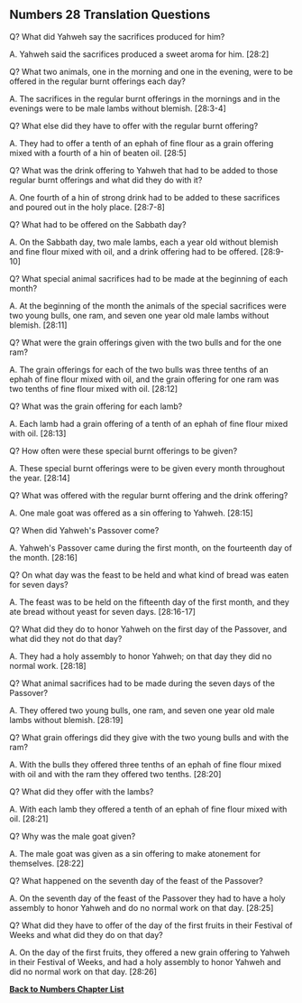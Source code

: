 ## Numbers 28 Translation Questions ##

Q? What did Yahweh say the sacrifices produced for him?

A. Yahweh said the sacrifices produced a sweet aroma for him. [28:2]

Q? What two animals, one in the morning and one in the evening, were to be offered in the regular burnt offerings each day?

A. The sacrifices in the regular burnt offerings in the mornings and in the evenings were to be male lambs without blemish. [28:3-4]

Q? What else did they have to offer with the regular burnt offering?

A. They had to offer a tenth of an ephah of fine flour as a grain offering mixed with a fourth of a hin of beaten oil. [28:5]

Q? What was the drink offering to Yahweh that had to be added to those regular burnt offerings and what did they do with it?

A. One fourth of a hin of strong drink had to be added to these sacrifices and poured out in the holy place. [28:7-8]

Q? What had to be offered on the Sabbath day?

A. On the Sabbath day, two male lambs, each a year old without blemish and fine flour mixed with oil, and a drink offering had to be offered. [28:9-10]

Q? What special animal sacrifices had to be made at the beginning of each month?

A. At the beginning of the month the animals of the special sacrifices were two young bulls, one ram, and seven one year old male lambs without blemish. [28:11]

Q? What were the grain offerings given with the two bulls and for the one ram?

A. The grain offerings for each of the two bulls was three tenths of an ephah of fine flour mixed with oil, and the grain offering for one ram was two tenths of fine flour mixed with oil. [28:12]

Q? What was the grain offering for each lamb?

A. Each lamb had a grain offering of a tenth of an ephah of fine flour mixed with oil. [28:13]

Q? How often were these special burnt offerings to be given?

A. These special burnt offerings were to be given every month throughout the year. [28:14]

Q? What was offered with the regular burnt offering and the drink offering?

A. One male goat was offered as a sin offering to Yahweh. [28:15]

Q? When did Yahweh's Passover come?

A. Yahweh's Passover came during the first month, on the fourteenth day of the month. [28:16]

Q? On what day was the feast to be held and what kind of bread was eaten for seven days?

A. The feast was to be held on the fifteenth day of the first month, and they ate bread without yeast for seven days. [28:16-17]

Q? What did they do to honor Yahweh on the first day of the Passover, and what did they not do that day?

A. They had a holy assembly to honor Yahweh; on that day they did no normal work. [28:18]

Q? What animal sacrifices had to be made during the seven days of the Passover?

A. They offered two young bulls, one ram, and seven one year old male lambs without blemish. [28:19]

Q? What grain offerings did they give with the two young bulls and with the ram?

A. With the bulls they offered three tenths of an ephah of fine flour mixed with oil and with the ram they offered two tenths. [28:20]

Q? What did they offer with the lambs?

A. With each lamb they offered a tenth of an ephah of fine flour mixed with oil. [28:21]

Q? Why was the male goat given? 

A. The male goat was given as a sin offering to make atonement for themselves. [28:22]

Q? What happened on the seventh day of the feast of the Passover?

A. On the seventh day of the feast of the Passover they had to have a holy assembly to honor Yahweh and do no normal work on that day. [28:25]

Q? What did they have to offer of the day of the first fruits in their Festival of Weeks and what did they do on that day?

A. On the day of the first fruits, they offered a new grain offering to Yahweh in their Festival of Weeks, and had a holy assembly to honor Yahweh and did no normal work on that day. [28:26]

__[Back to Numbers Chapter List](./)__

